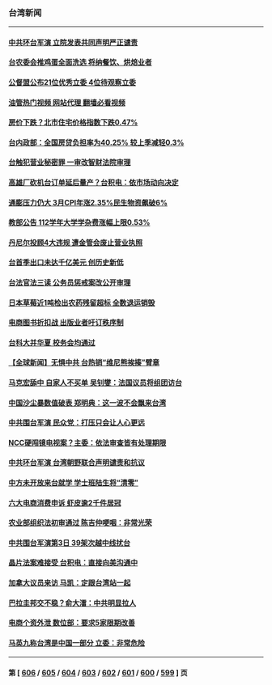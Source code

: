 ### 台湾新闻
---
#### [中共环台军演 立院发表共同声明严正谴责](../../pages/ncid1349361/n13970536.md?04120045) 
#### [台农委会推鸡蛋全面洗选 将纳餐饮、烘焙业者](../../pages/ncid1349361/n13970587.md?04120045) 
#### [公督盟公布21位优秀立委 4位待观察立委](../../pages/ncid1349361/n13970559.md?04120045) 
#### [油管热门视频 网站代理 翻墙必看视频](http://138.2.39.72:81/youtube.html?epic-marker?04120045)
#### [房价下跌？北市住宅价格指数下跌0.47%](../../pages/ncid1349361/n13970565.md?04120045) 
#### [台内政部：全国房贷负担率为40.25% 较上季减轻0.3%](../../pages/ncid1349361/n13970563.md?04120045) 
#### [台触犯营业秘密罪 一审改智财法院审理](../../pages/ncid1349361/n13970557.md?04120045) 
#### [高雄厂砍机台订单延后量产？台积电：依市场动向决定](../../pages/ncid1349361/n13970507.md?04120045) 
#### [通膨压力仍大 3月CPI年涨2.35%民生物资飙破6%](../../pages/ncid1349361/n13970503.md?04120045) 
#### [教部公告 112学年大学学杂费涨幅上限0.53%](../../pages/ncid1349361/n13970506.md?04120045) 
#### [丹尼尔投顾4大违规 遭金管会废止营业执照](../../pages/ncid1349361/n13970505.md?04120045) 
#### [台首季出口未达千亿美元 创历史新低](../../pages/ncid1349361/n13970511.md?04120045) 
#### [台法官法三读 公务员惩戒案改公开审理](../../pages/ncid1349361/n13970517.md?04120045) 
#### [日本草莓近1吨检出农药残留超标 全数退运销毁](../../pages/ncid1349361/n13970520.md?04120045) 
#### [电商图书折扣战 出版业者吁订秩序制](../../pages/ncid1349361/n13970515.md?04120045) 
#### [台科大并华夏 校务会均通过](../../pages/ncid1349361/n13970526.md?04120045) 
#### [【全球新闻】无惧中共 台热销“维尼熊挨揍”臂章](../../pages/ncid1349361/n13969934.md?04120045) 
#### [马克宏舔中 自家人不买单 吴钊燮：法国议员将组团访台](../../pages/ncid1349361/n13970473.md?04120045) 
#### [中国沙尘暴数值破表 郑明典：这一波不会飘来台湾](../../pages/ncid1349361/n13970448.md?04120045) 
#### [中共围台军演 民众党：打压只会让人心更远](../../pages/ncid1349361/n13970393.md?04120045) 
#### [NCC硬闯镜电视案？主委：依法审查皆有处理期限](../../pages/ncid1349361/n13969906.md?04120045) 
#### [中共环台军演 台湾朝野联合声明谴责和抗议](../../pages/ncid1349361/n13970145.md?04120045) 
#### [中方未开放来台就学 学士班陆生将“清零”](../../pages/ncid1349361/n13969908.md?04120045) 
#### [六大电商消费申诉 虾皮逾2千件居冠](../../pages/ncid1349361/n13969897.md?04120045) 
#### [农业部组织法初审通过 陈吉仲哽咽︰非常光荣](../../pages/ncid1349361/n13969904.md?04120045) 
#### [中共围台军演第3日 39架次越中线扰台](../../pages/ncid1349361/n13969810.md?04120045) 
#### [晶片法案难接受 台积电：直接向美沟通中](../../pages/ncid1349361/n13969808.md?04120045) 
#### [加拿大议员来访 马凯：定跟台湾站一起](../../pages/ncid1349361/n13969796.md?04120045) 
#### [巴拉圭邦交不稳？俞大㵢：中共明显拉人](../../pages/ncid1349361/n13969798.md?04120045) 
#### [电商个资外泄 数位部：要求5家限期改善](../../pages/ncid1349361/n13969794.md?04120045) 
#### [马英九称台湾是中国一部分 立委：非常危险](../../pages/ncid1349361/n13969799.md?04120045) 

---
#### 第 [ [606](./606.md?04120045) / [605](./605.md?04120045) / [604](./604.md?04120045) / [603](./603.md?04120045) / [602](./602.md?04120045) / [601](./601.md?04120045) / [600](./600.md?04120045) / [599](./599.md?04120045) ] 页
